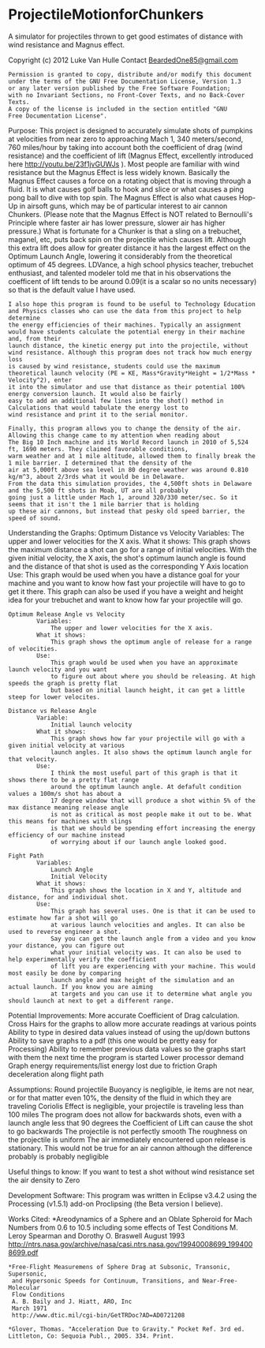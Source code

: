 # ProjectileMotionforChunkers
A simulator for projectiles thrown to get good estimates of distance with wind resistance and Magnus effect. 


Copyright (c) 2012 Luke Van Hulle
Contact BeardedOne85@gmail.com

    Permission is granted to copy, distribute and/or modify this document
    under the terms of the GNU Free Documentation License, Version 1.3
    or any later version published by the Free Software Foundation;
    with no Invariant Sections, no Front-Cover Texts, and no Back-Cover Texts.
    A copy of the license is included in the section entitled "GNU
    Free Documentation License".
    
Purpose:
	This project is designed to accurately simulate shots of pumpkins at velocities from near zero to approaching
	Mach 1, 340 meters/second, 760 miles/hour by taking into account both the coefficient of drag (wind resistance) and
	the coefficient of lift (Magnus Effect, excellently introduced here <http://youtu.be/23f1jvGUWJs> ). Most people are familiar
	with wind resistance but the Magnus Effect is less widely known. Basically the Magnus Effect causes a force on a rotating object
	that is moving through a fluid. It is what causes golf balls to hook and slice or what causes a ping pong ball to dive with top spin.
	The Magnus Effect is also what causes Hop-Up in airsoft guns, which may be of particular interest to air cannon Chunkers.
	(Please note that the Magnus Effect is NOT related to Bernoulli's Principle where faster air has lower pressure, slower air has higher pressure.)
	What is fortunate for a Chunker is that a sling on a trebuchet, maganel, etc, puts back spin on the projectile which causes lift.
	Although this extra lift does allow for greater distance it has the largest effect on the Optimum Launch Angle, lowering it considerably
	from the theoretical optimum of 45 degrees. LDVance, a high school physics teacher, trebuchet enthusiast, and talented modeler told me that
	in his observations the coefficent of lift tends to be around 0.09(it is a scalar so no units necessary) so that is the default value I have used.
	
	I also hope this program is found to be useful to Technology Education and Physics classes who can use the data from this project to help determine
	the energy efficiencies of their machines. Typically an assignment would have students calculate the potential energy in their machine and, from their
	launch distance, the kinetic energy put into the projectile, without wind resistance. Although this program does not track how much energy loss
	is caused by wind resistance, students could use the maximum theoretical launch velocity (PE = KE, Mass*Gravity*Height = 1/2*Mass * Velocity^2), enter
	it into the simulator and use that distance as their potential 100% energy conversion launch. It would also be fairly
	easy to add an additional few lines into the shot() method in Calculations that would tabulate the energy lost to 
	wind resistance and print it to the serial monitor.
	
	Finally, this program allows you to change the density of the air. Allowing this change came to my attention when reading about
	The Big 10 Inch machine and its World Record launch in 2010 of 5,524 ft, 1690 meters. They claimed favorable conditions,
	warm weather and at 1 mile altitude, allowed them to finally break the 1 mile barrier. I determined that the density of the
	air at 5,000ft above sea level in 80 degree weather was around 0.810 kg/m^3, about 2/3rds what it would be in Delaware.
	From the data this simulation provides, the 4,500ft shots in Delaware and the 5,500 ft shots in Moab, UT are all probably
	going just a little under Mach 1, around 320/330 meter/sec. So it seems that it isn't the 1 mile barrier that is holding
	up these air cannons, but instead that pesky old speed barrier, the speed of sound.

Understanding the Graphs:
	Optimum Distance vs Velocity
			Variables:
				The upper and lower velocities for the X axis.
			What it shows:
				This graph shows the maximum distance a shot can go for a range of initial velocities.
				With the given initial velocity, the X axis, the shot's optimum launch angle is found and the
					distance of that shot is used as the corresponding Y Axis location
			Use:
				This graph would be used when you have a distance goal for your machine and you want to know
					how fast your projectile will have to go to get it there.
				This graph can also be used if you have a weight and height idea for your trebuchet and want
					to know how far your projectile will go. 
	
	Optimum Release Angle vs Velocity
			Variables:
				The upper and lower velocities for the X axis.
			What it shows:
				This graph shows the optimum angle of release for a range of velocities.
			Use:
				This graph would be used when you have an approximate launch velocity and you want
				to figure out about where you should be releasing. At high speeds the graph is pretty flat
				but based on initial launch height, it can get a little steep for lower velocites.
	
	Distance vs Release Angle
			Variable:
				Initial launch velocity
			What it shows:
				This graph shows how far your projectile will go with a given initial velocity at various
				launch angles. It also shows the optimum launch angle for that velocity.
			Use:
				I think the most useful part of this graph is that it shows there to be a pretty flat range
				around the optimum launch angle. At defafult condition values a 100m/s shot has about a
				17 degree window that will produce a shot within 5% of the max distance meaning release angle
				is not as critical as most people make it out to be. What this means for machines with slings
				is that we should be spending effort increasing the energy efficiency of our machine instead
				of worrying about if our launch angle looked good.
	
	Fight Path
			Variables:
				Launch Angle
				Initial Velocity
			What it shows:
				This graph shows the location in X and Y, altitude and distance, for and individual shot.
			Use:
				This graph has several uses. One is that it can be used to estimate how far a shot will go
				at various launch velocities and angles. It can also be used to reverse engineer a shot.
				Say you can get the launch angle from a video and you know your distance, you can figure out
				what your initial velocity was. It can also be used to help experimentally verify the coefficient
				of lift you are experiencing with your machine. This would most easily be done by comparing
				launch angle and max height of the simulation and an actual launch. If you know you are aiming
				at targets and you can use it to determine what angle you should launch at next to get a different range.  
		
Potential Improvements:
	More accurate Coefficient of Drag calculation.
	Cross Hairs for the graphs to allow more accurate readings at various points
	Ability to type in desired data values instead of using the up/down buttons
	Ability to save graphs to a pdf (this one would be pretty easy for Processing)
	Ability to remember previous data values so the graphs start with them the next time the program is started
	Lower processor demand
	Graph energy requirements/list energy lost due to friction
	Graph deceleration along flight path
	
Assumptions:
	Round projectile
	Buoyancy is negligible, ie items are not near, or for that matter even 10%, the density of the fluid in which they are traveling
	Coriolis Effect is negligible, your projectile is traveling less than 100 miles
	The program does not allow for backwards shots, even with a launch angle less that 90 degrees the Coefficient
		of Lift can cause the shot to go backwards
	The projectile is not perfectly smooth
	The roughness on the projectile is uniform
	The air immediately encountered upon release is stationary. This would not be true for an air cannon although
		the difference probably is probably negligible
		
Useful things to know:
	If you want to test a shot without wind resistance set the air density to Zero
	
	
Development Software:
	This program was written in Eclipse v3.4.2 using the Processing (v1.5.1) add-on Proclipsing (the Beta version I believe).

Works Cited:
	*Areodynamics of a Sphere and an Oblate Spheroid for Mach Numbers from
	 0.6 to 10.5 including some effects of Test Conditions 
	 M. Leroy Spearman and Dorothy O. Braswell
 	 August 1993
 	 http://ntrs.nasa.gov/archive/nasa/casi.ntrs.nasa.gov/19940008699_1994008699.pdf
 	
	*Free-Flight Measuremens of Sphere Drag at Subsonic, Transonic, Supersonic,
	 and Hypersonic Speeds for Continuum, Transitions, and Near-Free-Molecular
 	 Flow Conditions
 	 A. B. Baily and J. Hiatt, ARO, Inc
 	 March 1971
 	 http://www.dtic.mil/cgi-bin/GetTRDoc?AD=AD0721208
 	
 	*Glover, Thomas. "Acceleration Due to Gravity." Pocket Ref. 3rd ed. Littleton, Co: Sequoia Publ., 2005. 334. Print.
	
	 
